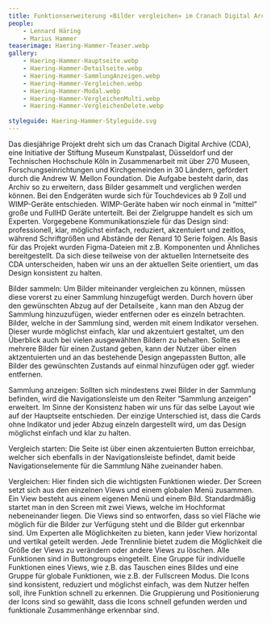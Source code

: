 ```yaml
---
title: Funktionserweiterung «Bilder vergleichen» im Cranach Digital Archive
people:
    - Lennard Häring
    - Marius Hammer
teaserimage: Haering-Hammer-Teaser.webp
gallery:
    - Haering-Hammer-Hauptseite.webp
    - Haering-Hammer-Detailseite.webp
    - Haering-Hammer-SammlungAnzeigen.webp  
    - Haering-Hammer-Vergleichen.webp
    - Haering-Hammer-Modal.webp
    - Haering-Hammer-VergleichenMulti.webp
    - Haering-Hammer-VergleichenDelete.webp
    
styleguide: Haering-Hammer-Styleguide.svg
---
```

Das diesjährige Projekt dreht sich um das Cranach Digital Archive (CDA), eine Initiative der Stiftung Museum Kunstpalast, Düsseldorf und der Technischen Hochschule Köln in Zusammenarbeit mit über 270 Museen, Forschungseinrichtungen und Kirchgemeinden in 30 Ländern, gefördert durch die Andrew W. Mellon Foundation.
Die Aufgabe besteht darin, das Archiv so zu erweitern, dass Bilder gesammelt und verglichen werden können. Bei den Endgeräten wurde sich für Touchdevices ab 9 Zoll und WIMP-Geräte entschieden. WIMP-Geräte haben wir noch einmal in “mittel” große und FullHD Geräte unterteilt. Bei der Zielgruppe handelt es sich um Experten.
Vorgegebene Kommunikationsziele für das Design sind:  professionell, klar, möglichst einfach, reduziert, akzentuiert und zeitlos, während Schriftgrößen und Abstände der Renard 10 Serie folgen. 
Als Basis für das Projekt wurden Figma-Dateien mit z.B. Komponenten und Ähnliches bereitgestellt. Da sich diese teilweise von der aktuellen Internetseite des CDA unterscheiden, haben wir uns an der aktuellen Seite orientiert, um das Design konsistent zu halten.

Bilder sammeln: 
Um Bilder miteinander vergleichen zu können, müssen diese vorerst zu einer Sammlung hinzugefügt werden. Durch hovern über den gewünschten Abzug auf der Detailseite , kann man den Abzug der Sammlung hinzuzufügen, wieder entfernen oder es einzeln betrachten. Bilder, welche in der Sammlung sind, werden mit einem Indikator versehen. Dieser wurde möglichst einfach, klar und akzentuiert gestaltet, um den Überblick auch bei vielen ausgewählten Bildern zu behalten. Sollte es mehrere Bilder für einen Zustand geben, kann der Nutzer über einen aktzentuierten und an das bestehende Design angepassten Button, alle Bilder des gewünschten Zustands auf einmal hinzufügen oder ggf. wieder entfernen.

Sammlung anzeigen: 
Sollten sich mindestens zwei Bilder in der Sammlung befinden,
wird die Navigationsleiste um den Reiter “Sammlung anzeigen” erweitert. 
Im Sinne der Konsistenz haben wir uns für das selbe Layout wie auf der Hauptseite entschieden.
Der einzige Unterschied ist, dass die Cards ohne Indikator und jeder Abzug einzeln dargestellt wird, um das Design möglichst einfach und klar zu halten.

Vergleich starten: 
Die Seite ist über einen akzentuierten Button erreichbar, welcher sich ebenfalls in der Navigationsleiste befindet, damit beide Navigationselemente für die Sammlung Nähe zueinander haben. 

Vergleichen: 
Hier finden sich die wichtigsten Funktionen wieder. Der Screen setzt sich aus den einzelnen Views und einem globalen Menü zusammen. Ein View besteht aus einem eigenen Menü und einem Bild. Standardmäßig startet man in den Screen mit zwei Views,  welche im Hochformat nebeneinander liegen. Die Views sind so entworfen, dass so viel Fläche wie möglich für die Bilder zur Verfügung steht und die Bilder gut erkennbar sind. Um Experten alle Möglichkeiten zu bieten, kann jeder View horizontal und vertikal geteilt werden. Jede Trennlinie bietet zudem die Möglichkeit die Größe der Views zu verändern oder andere Views zu löschen.
Alle Funktionen sind in Buttongroups eingeteilt. Eine Gruppe für individuelle Funktionen eines Views, wie z.B. das Tauschen eines Bildes und eine Gruppe für globale Funktionen, wie z.B. der Fullscreen Modus. Die Icons sind konsistent, reduziert und möglichst einfach, was dem Nutzer helfen soll, ihre Funktion schnell zu erkennen. Die Gruppierung und Positionierung der Icons sind so gewählt, dass die Icons schnell gefunden werden und funktionale Zusammenhänge erkennbar sind.

